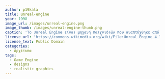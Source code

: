 ```yaml
---
author: p19kala
title: unreal-engine
year: 1998
image_url: /images/unreal-engine.png
image_thumb: /images/unreal-engine-thumb.png
caption: 'Το Unreal Engine είναι μηχανή παιχνιδιών που αναπτύχθηκε από την Epic Games για το παιχνίδι τους Unreal. Σήμερα χρησιμοποιείται η τέταρτη έκδοσή του (Unreal Engine 4, 2014) για δημιουργία παιχνιδιών, φωτορεαλιστικών στατικών σκηνικών, υψηλής ποιότητας animations και παρουσίαση νέων αγαθών (π.χ. αυτοκίνητο της McLaren) σε 3D. Το οπτικό σύστημα δεσμής ενεργειών "Blueprints" της UE4 βοηθάει ακόμη και έναν σχεδιαστή να αναπτύξει τη λογική ενός παιχνιδιού χωρίς τη χρήση κώδικα.'
license_url: 'https://commons.wikimedia.org/wiki/File:Unreal_Engine_4_logo_and_wordmark.svg#/media/File:Unreal_Engine_4_logo_and_wordmark.svg'
license_text: Public Domain
categories:
  - Αρχέτυπα 
tags:
  - Game Engine
  - designs
  - realistic graphics
---
```

